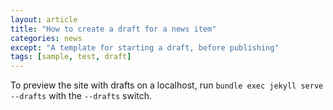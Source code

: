 ```yaml
---
layout: article
title: "How to create a draft for a news item"
categories: news
except: "A template for starting a draft, before publishing"
tags: [sample, test, draft]
---
```


To preview the site with drafts on a localhost, run `bundle exec jekyll serve --drafts` with the `--drafts` switch.

